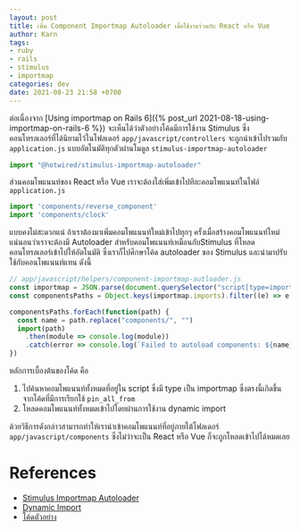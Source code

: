 ```yaml
---
layout: post
title: เพิ่ม Component Importmap Autoloader เมื่อใช้งานร่วมกับ ​React หรือ Vue
author: Karn
tags:
- ruby
- rails
- stimulus
- importmap
categories: dev
date: 2021-08-23 21:58 +0700
---
```

ต่อเนื่องจาก [Using importmap on Rails 6]({% post_url 2021-08-18-using-importmap-on-rails-6 %}) จะเห็นได้ว่าตัวอย่างโค้ดมีการใช้งาน Stimulus ซึ่งคอนโทรลเลอร์ที่ได้นิยามไว้ในโฟลเดอร์ `app/javascript/controllers` จะถูกนำเข้าไปรวมกับ `application.js` แบบอัตโนมัติทุกตัวผ่านโมดูล `stimulus-importmap-autoloader`<!--more-->

```javascript
import "@hotwired/stimulus-importmap-autoloader"
```

ส่วนคอมโพแนนท์ของ React หรือ Vue เราจะต้องใส่เพิ่มเข้าไปทีละคอมโพแนนท์ในไฟล์ `application.js`

```javascript
import 'components/reverse_component'
import 'components/clock'
```

แบบคงไม่สะดวกแน่ ถ้าเราต้องมาเพิ่มคอมโพแนนท์ใหม่เข้าไปทุกๆ ครั้งเมื่อสร้างคอมโพแนนท์ใหม่ แน่นอนว่าเราจะต้องมี Autoloader สำหรับคอมโพแนนท์เหมือนกับ ​Stimulus ที่โหลดคอนโทรลเลอร์เข้าไปให้อัตโนมัติ ซึ่งเราก็ไปศึกษาโค้ด autoloader ของ Stimulus และนำมาปรับใช้กับคอนโพแนนท์แทน ดังนี้

```javascript
// app/javascript/helpers/component-importmap-autloader.js
const importmap = JSON.parse(document.querySelector("script[type=importmap]").text)
const componentsPaths = Object.keys(importmap.imports).filter((e) => e.match("components/"))

componentsPaths.forEach(function(path) {
  const name = path.replace("components/", "")
  import(path)
    .then(module => console.log(module))
    .catch(error => console.log(`Failed to autoload components: ${name}`, error))
})
```

หลักการเบื้องต้นของโค้ด คือ
1. ไปค้นหาคอมโพแนนท์ทั้งหมดที่อยู่ใน script ซึ่งมี type เป็น importmap ซึ่งตรงนี้เกิดขึ้นจากโค้ดที่มีการเรียกใช้ `pin_all_from`
2. โหลดคอมโพแนนท์ทั้งหมดเข้าไปโดยผ่านการใช้งาน dynamic import 

ด้วยวิธีการดังกล่าวสามารถทำให้เรานำเข้าคอมโพแนนท์ที่อยู่ภายใต้โฟลเดอร์ `app/javascript/components` ซึ่งไม่ว่าจะเป็น React หรือ Vue ก็จะถูกโหลดเข้าไปได้หมดเลย

# References
- [Stimulus Importmap Autoloader](https://github.com/hotwired/stimulus-rails/blob/main/app/assets/javascripts/stimulus-importmap-autoloader.js)
- [Dynamic Import](https://developer.mozilla.org/en-US/docs/Web/JavaScript/Reference/Statements/import#dynamic_imports)
- [โค้ดตัวอย่าง](https://github.com/karn18/hot_espresso)

